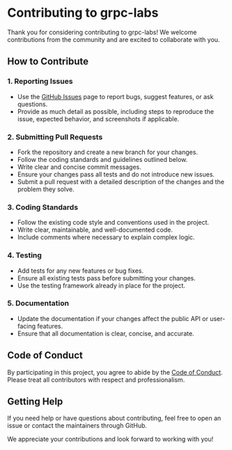 # Contributing to grpc-labs

Thank you for considering contributing to grpc-labs! We welcome contributions from the community and are excited to collaborate with you.

## How to Contribute

### 1. Reporting Issues
- Use the [GitHub Issues](https://github.com/zhenisduissekov/grpc-labs/issues) page to report bugs, suggest features, or ask questions.
- Provide as much detail as possible, including steps to reproduce the issue, expected behavior, and screenshots if applicable.

### 2. Submitting Pull Requests
- Fork the repository and create a new branch for your changes.
- Follow the coding standards and guidelines outlined below.
- Write clear and concise commit messages.
- Ensure your changes pass all tests and do not introduce new issues.
- Submit a pull request with a detailed description of the changes and the problem they solve.

### 3. Coding Standards
- Follow the existing code style and conventions used in the project.
- Write clear, maintainable, and well-documented code.
- Include comments where necessary to explain complex logic.

### 4. Testing
- Add tests for any new features or bug fixes.
- Ensure all existing tests pass before submitting your changes.
- Use the testing framework already in place for the project.

### 5. Documentation
- Update the documentation if your changes affect the public API or user-facing features.
- Ensure that all documentation is clear, concise, and accurate.

## Code of Conduct
By participating in this project, you agree to abide by the [Code of Conduct](./CODE_OF_CONDUCT.md). Please treat all contributors with respect and professionalism.

## Getting Help
If you need help or have questions about contributing, feel free to open an issue or contact the maintainers through GitHub.

We appreciate your contributions and look forward to working with you!